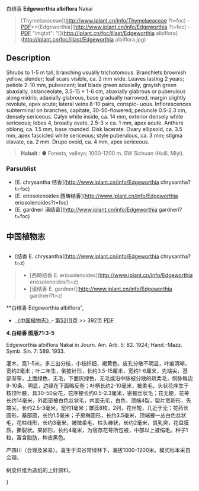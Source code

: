 白结香 **Edgeworthia albiflora** Nakai

> [Thymelaeaceae](http://www.iplant.cn/info/Thymelaeaceae ?t=foc) - [PDF](http://iplant.cn/foc/pdf/Thymelaeaceae.pdf)>>[Edgeworthia](http://www.iplant.cn/info/Edgeworthia ?t=foc) - [PDF](http://www.iplant.cn/foc/pdf/Edgeworthia.pdf)
  "imgtxt": "[](http://iplant.cn/foc/illast/Edgeworthia albiflora](http://iplant.cn/foc/illast/Edgeworthia albiflora.jpg)

## Description

Shrubs to 1-5 m tall, branching usually trichotomous. Branchlets brownish yellow, slender; leaf scars visible, ca. 2 mm wide. Leaves lasting 2 years; petiole 2-10 mm, pubescent; leaf blade green adaxially, grayish green abaxially, oblanceolate, 3.5-15 × 1-6 cm, abaxially glabrous or puberulous along midrib, adaxially glabrous, base gradually narrowed, margin slightly revolute, apex acute; lateral veins 8-10 pairs, conspic- uous. Inflorescences subterminal on branches, capitate, 30-50-flowered; peduncle 0.5-2.3 cm, densely sericeous. Calyx white inside, ca. 14 mm, exterior densely white sericeous; lobes 4, broadly ovate, 2.5-3 × ca. 1 mm, apex acute. Anthers oblong, ca. 1.5 mm, base rounded. Disk lacerate. Ovary ellipsoid, ca. 3.5 mm, apex fascicled white sericeous; style puberulous, ca. 3 mm; stigma clavate, ca. 2 mm. Drupe ovoid, ca. 4 mm, apex sericeous.

> **Habait** : 
>● Forests, valleys; 1000-1200 m. SW Sichuan (Huili, Miyi).

### Parsublist

* [E.  chrysantha  结香](http://www.iplant.cn/info/Edgeworthia chrysantha?t=foc)
* [E.  eriosolenoides  西畴结香](http://www.iplant.cn/info/Edgeworthia eriosolenoides?t=foc)
* [E.  gardneri  滇结香](http://www.iplant.cn/info/Edgeworthia gardneri?t=foc)

## 中国植物志

## 
* [结香  E.  chrysantha](http://www.iplant.cn/info/Edgeworthia chrysantha?t=z)
> * [西畴结香  E.  eriosolenoides](http://www.iplant.cn/info/Edgeworthia eriosolenoides?t=z)
> * [滇结香  E.  gardneri](http://www.iplant.cn/info/Edgeworthia gardneri?t=z)

**白结香 Edgeworthia albiflora",

* [《中国植物志》](http://www.iplant.cn/frps)- [第52(1)卷](http://www.iplant.cn/frps/vol/52(1)) >> 392页 [PDF](http://www.iplant.cn/frps/pdf/52(1)/392.PDF)

**4.白结香 图版71:3-5**

Edgeworthia albiflora Nakai in Journ. Am. Arb. 5: 82. 1924; Hand.-Mazz. Symb. Sin. 7: 589. 1933.

灌木，高1-5米，多三出分枝，小枝纤细，褐黄色，皮孔分散不明显，叶痕清晰，宽约2毫米；叶二年生，倒披针形，长约3.5-15厘米，宽约1-6厘米，先端尖，基部渐窄，上面绿色，无毛，下面灰绿色，无毛或沿中脉被分散的疏柔毛，侧脉每边8-10条，明显，边缘在下面略反卷；叶柄长约2-10毫米，被柔毛。头状花序生于枝顶叶腋，具30-50朵花，花序梗长约0.5-2.3厘米，密被丝状毛；花无梗，花萼长约14毫米，外面密被白色丝状毛，内面无毛，白色，顶端4裂，裂片宽卵形，先端尖，长约2.5-3毫米，宽约1毫米；雄蕊8枚，2列，花丝短，几近于无；花药长圆形，基部圆，长约1.5毫米；子房椭圆形，长约3.5毫米，顶端被一丛白色丝状毛，花柱线形，长约3毫米，被微柔毛，柱头棒状，长约2毫米，具乳突，花盘膜质，撕裂状。果卵形，长约4毫米，为宿存花萼所包被，中部以上被绢毛。种子1粒，富含脂肪，种皮黑色。

产四川（会理及米易）。喜生于沟谷常绿林下，海拔1000-1200米。模式标本采自会理。

树皮纤维为造纸的上好原料。

}